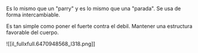 Es lo mismo que un "parry" y es lo mismo que una "parada". Se usa de forma intercambiable.

Es tan simple como poner el fuerte contra el debil. Mantener una estructura favorable del cuerpo. 

![[il_fullxfull.6470948568_l318.png]]